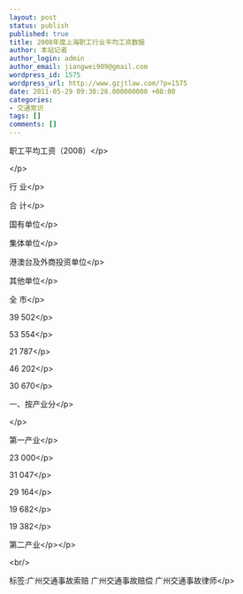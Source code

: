 ```yaml
---
layout: post
status: publish
published: true
title: 2008年度上海职工行业平均工资数据
author: 本站记者
author_login: admin
author_email: jiangwei909@gmail.com
wordpress_id: 1575
wordpress_url: http://www.gzjtlaw.com/?p=1575
date: 2011-05-29 09:30:28.000000000 +08:00
categories:
- 交通常识
tags: []
comments: []
---
```

<p><p>职工平均工资（2008）<&#47;p><p><&#47;p><p>行 业<&#47;p><p>合 计<&#47;p><p>国有单位<&#47;p><p>集体单位<&#47;p><p>港澳台及外商投资单位<&#47;p><p>其他单位<&#47;p><p>全 市<&#47;p><p>39 502<&#47;p><p>53 554<&#47;p><p>21 787<&#47;p><p>46 202<&#47;p><p>30 670<&#47;p><p>一、按产业分<&#47;p><p><&#47;p><p> 第一产业<&#47;p><p>23 000<&#47;p><p>31 047<&#47;p><p>29 164<&#47;p><p>19 682<&#47;p><p>19 382<&#47;p><p> 第二产业<&#47;p><&#47;p><br&#47;><p>标签:广州交通事故索赔 广州交通事故赔偿 广州交通事故律师<&#47;p>
